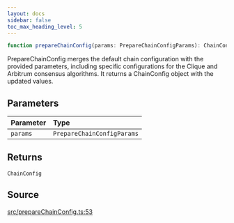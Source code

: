 ```yaml
---
layout: docs
sidebar: false
toc_max_heading_level: 5
---
```


```ts
function prepareChainConfig(params: PrepareChainConfigParams): ChainConfig
```

PrepareChainConfig merges the default chain configuration with the provided
parameters, including specific configurations for the Clique and Arbitrum
consensus algorithms. It returns a ChainConfig object with the
updated values.

## Parameters

| Parameter | Type |
| :------ | :------ |
| `params` | `PrepareChainConfigParams` |

## Returns

`ChainConfig`

## Source

[src/prepareChainConfig.ts:53](https://github.com/OffchainLabs/arbitrum-orbit-sdk/blob/9d5595a042e42f7d6b9af10a84816c98ea30f330/src/prepareChainConfig.ts#L53)
